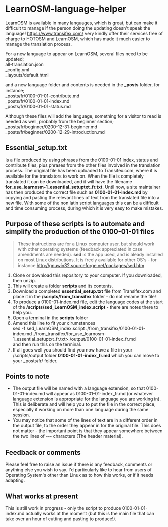 # LearnOSM-language-helper

LearnOSM is available in many languages, which is great, but can make it difficult to manage if the person doing the updating doesn't speak the language! <https://www.transifex.com/> very kindly offer their services free of charge to HOTOSM and LearnOSM, which has made it much easier to manage the translation process.  

For a new language to appear on LearnOSM, several files need to be updated;  
  all-translation.json   
  _config.yml  
  _layouts/default.html  

and a new language folder and contents is needed in the **_posts** folder, for instance;  
  _posts/fr/0100-01-01-contribute.md  
  _posts/fr/0100-01-01-index.md  
  _posts/fr/0100-01-01-status.md  

Although these files will add the language, something for a visitor to read is needed as well, probably from the beginner section;  
  _posts/fr/beginner/0200-12-31-beginner.md  
  _posts/fr/beginner/0200-12-29-introduction.md  

Essential_setup.txt
-------------------
Is a file produced by using phrases from the 0100-01-01 index, status and contribute files, plus phrases from the other files involved in the translation process. The original file has been uploaded to Transifex.com, where it is available for the translators to work on. When the file is completely translated it can be downloaded, and it will have the filename **for_use_learnosm-1_essential_setuptxt_fr.txt**. Until now, a site maintainer has then produced the correct file such as **0100-01-01-index.md** by copying and pasting the relevant lines of text from the translated file into a new file. With some of the non latin script languages this can be a difficult and time consuming process, during which it is very easy to make mistakes.  

Purpose of these scripts is to automate and simplify the production of the 0100-01-01 files
--------------------------------------------------------------------------------------------

>These instructions are for a Linux computer user, but should work with other operating systems (feedback appreciated in case amendments are needed). **sed** is the app used, and is aleady installed on most Linux distributions. It is freely available for other OS's - for instance <http://gnuwin32.sourceforge.net/packages/sed.htm>  

1. Clone or download this repository to your computer. If you downloaded, then unzip.  
2. This will create a folder **scripts** and its contents.  
3. Download a completed **essential_setup.txt** file from Transifex.com and place it in the **/scripts/from_transifex** folder - do not rename the file!  
4. To produce a 0100-01-index.md file, edit the language codes at the start of the **/scripts/sed_LearnOSM_index.script** - there are notes there to help you.  
5. Open a terminal in the **scripts** folder  
6. Amend this line to fit your cirumstances  
    sed -f sed_LearnOSM_index.script ./from_transifex/0100-01-01-index.md ./from_transifex/for_use_learnosm-1_essential_setuptxt_fr.txt>./output/0100-01-01-index_fr.md  
and then run this on the terminal.  
7. If all goes well you should find you now have a file in your /scripts/output folder **0100-01-01-index_fr.md** which you can move to your _posts/fr/ folder.

Points to note
--------------

* The output file will be named with a language extension, so that 0100-01-01-index.md will appear as 0100-01-01-index_fr.md (or whatever language extension is appropriate for the language you are working in). This is deliberate and will help you to put the file in the correct place, especially if working on more than one language during the same session.  
* You may notice that some of the lines of text are in a different order in the output file, to the order they appear in for the original file. This does not matter - the important point is that they appear somewhere between the two lines of --- characters (The header material).  

Feedback or comments
--------------------

Please feel free to raise an issue if there is any feedback, comments or anything else you wish to say. I'd particularly like to hear from users of Operating System's other than Linux as to how this works, or if it needs adapting.

What works at present
---------------------

This is still work in progress - only the script to produce 0100-01-01-index.md actually works at the moment (but this is the main file that can take over an hour of cutting and pasting to produce!).
